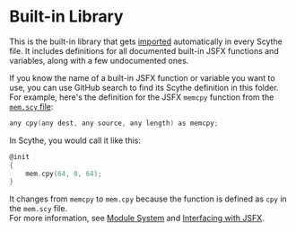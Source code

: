 # Built-in Library
This is the built-in library that gets [imported](../../docs/module_system.md) automatically in every Scythe file. It includes definitions for all documented built-in JSFX functions and variables, along with a few undocumented ones.

If you know the name of a built-in JSFX function or variable you want to use, you can use GitHub search to find its Scythe definition in this folder.\
For example, here's the definition for the JSFX `memcpy` function from the [`mem.scy` file](mem.scy):
```c
any cpy(any dest, any source, any length) as memcpy;
```
In Scythe, you would call it like this:
```c
@init
{
    mem.cpy(64, 0, 64);
}
```
It changes from `memcpy` to `mem.cpy` because the function is defined as `cpy` in the `mem.scy` file.\
For more information, see [Module System](../../docs/module_system.md) and [Interfacing with JSFX](../../docs/interfacing_with_jsfx.md).
